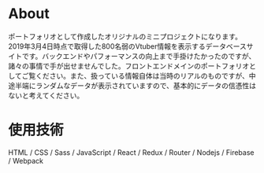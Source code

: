 # About
ポートフォリオとして作成したオリジナルのミニプロジェクトになります。2019年3月4日時点で取得した800名弱のVtuber情報を表示するデータベースサイトです。バックエンドやパフォーマンスの向上まで手掛けたかったのですが、諸々の事情で手が出せませんでした。フロントエンドメインのポートフォリオとしてご覧ください。また、扱っている情報自体は当時のリアルのものですが、中途半端にランダムなデータが表示されていますので、基本的にデータの信憑性はないと考えてください。

# 使用技術
HTML / CSS / Sass / JavaScript / React / Redux / Router / Nodejs / Firebase / Webpack
